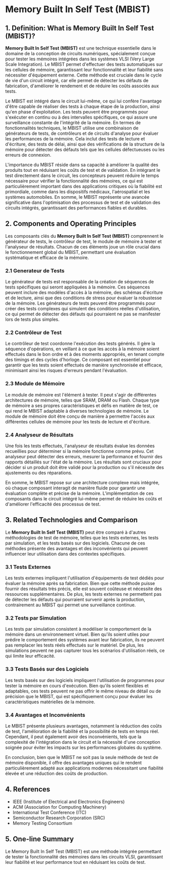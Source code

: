 # Memory Built In Self Test (MBIST)

## 1. Definition: What is **Memory Built In Self Test (MBIST)**?

**Memory Built In Self Test (MBIST)** est une technique essentielle dans le domaine de la conception de circuits numériques, spécialement conçue pour tester les mémoires intégrées dans les systèmes VLSI (Very Large Scale Integration). Le MBIST permet d'effectuer des tests automatiques sur les cellules de mémoire, garantissant leur fonctionnalité et leur fiabilité sans nécessiter d'équipement externe. Cette méthode est cruciale dans le cycle de vie d'un circuit intégré, car elle permet de détecter les défauts de fabrication, d'améliorer le rendement et de réduire les coûts associés aux tests.

Le MBIST est intégré dans le circuit lui-même, ce qui lui confère l'avantage d'être capable de réaliser des tests à chaque étape de la production, ainsi qu'en phase d'exploitation. Les tests peuvent être programmés pour s'exécuter en continu ou à des intervalles spécifiques, ce qui assure une surveillance constante de l'intégrité de la mémoire. En termes de fonctionnalités techniques, le MBIST utilise une combinaison de générateurs de tests, de contrôleurs et de circuits d'analyse pour évaluer les performances de la mémoire. Cela inclut des tests de lecture et d'écriture, des tests de délai, ainsi que des vérifications de la structure de la mémoire pour détecter des défauts tels que les cellules défectueuses ou les erreurs de connexion.

L'importance du MBIST réside dans sa capacité à améliorer la qualité des produits tout en réduisant les coûts de test et de validation. En intégrant le test directement dans le circuit, les concepteurs peuvent réduire le temps nécessaire pour vérifier la fonctionnalité des mémoires, ce qui est particulièrement important dans des applications critiques où la fiabilité est primordiale, comme dans les dispositifs médicaux, l'aérospatial et les systèmes automobiles. En somme, le MBIST représente une avancée significative dans l'optimisation des processus de test et de validation des circuits intégrés, garantissant des performances fiables et durables.

## 2. Components and Operating Principles

Les composants clés du **Memory Built In Self Test (MBIST)** comprennent le générateur de tests, le contrôleur de test, le module de mémoire à tester et l'analyseur de résultats. Chacun de ces éléments joue un rôle crucial dans le fonctionnement global du MBIST, permettant une évaluation systématique et efficace de la mémoire.

### 2.1 Generateur de Tests

Le générateur de tests est responsable de la création de séquences de tests spécifiques qui seront appliquées à la mémoire. Ces séquences peuvent inclure des modèles d'accès à la mémoire, des schémas d'écriture et de lecture, ainsi que des conditions de stress pour évaluer la robustesse de la mémoire. Les générateurs de tests peuvent être programmés pour créer des tests complexes qui simulent des conditions réelles d'utilisation, ce qui permet de détecter des défauts qui pourraient ne pas se manifester lors de tests plus simples.

### 2.2 Contrôleur de Test

Le contrôleur de test coordonne l'exécution des tests générés. Il gère la séquence d'opérations, en veillant à ce que les accès à la mémoire soient effectués dans le bon ordre et à des moments appropriés, en tenant compte des timings et des cycles d'horloge. Ce composant est essentiel pour garantir que les tests soient effectués de manière synchronisée et efficace, minimisant ainsi les risques d'erreurs pendant l'évaluation.

### 2.3 Module de Mémoire

Le module de mémoire est l'élément à tester. Il peut s'agir de différentes architectures de mémoire, telles que SRAM, DRAM ou Flash. Chaque type de mémoire a ses propres caractéristiques et défis en matière de test, ce qui rend le MBIST adaptable à diverses technologies de mémoire. Le module de mémoire doit être conçu de manière à permettre l'accès aux différentes cellules de mémoire pour les tests de lecture et d'écriture.

### 2.4 Analyseur de Résultats

Une fois les tests effectués, l'analyseur de résultats évalue les données recueillies pour déterminer si la mémoire fonctionne comme prévu. Cet analyseur peut détecter des erreurs, mesurer la performance et fournir des rapports détaillés sur l'état de la mémoire. Les résultats sont cruciaux pour décider si un produit doit être validé pour la production ou s'il nécessite des ajustements ou des réparations.

En somme, le MBIST repose sur une architecture complexe mais intégrée, où chaque composant interagit de manière fluide pour garantir une évaluation complète et précise de la mémoire. L'implémentation de ces composants dans le circuit intégré lui-même permet de réduire les coûts et d'améliorer l'efficacité des processus de test.

## 3. Related Technologies and Comparison

Le **Memory Built In Self Test (MBIST)** peut être comparé à d'autres méthodologies de test de mémoire, telles que les tests externes, les tests par simulation, et les tests basés sur des logiciels. Chacune de ces méthodes présente des avantages et des inconvénients qui peuvent influencer leur utilisation dans des contextes spécifiques.

### 3.1 Tests Externes

Les tests externes impliquent l'utilisation d'équipements de test dédiés pour évaluer la mémoire après sa fabrication. Bien que cette méthode puisse fournir des résultats très précis, elle est souvent coûteuse et nécessite des ressources supplémentaires. De plus, les tests externes ne permettent pas de détecter les défauts qui pourraient survenir après la production, contrairement au MBIST qui permet une surveillance continue.

### 3.2 Tests par Simulation

Les tests par simulation consistent à modéliser le comportement de la mémoire dans un environnement virtuel. Bien qu'ils soient utiles pour prédire le comportement des systèmes avant leur fabrication, ils ne peuvent pas remplacer les tests réels effectués sur le matériel. De plus, les simulations peuvent ne pas capturer tous les scénarios d'utilisation réels, ce qui limite leur efficacité.

### 3.3 Tests Basés sur des Logiciels

Les tests basés sur des logiciels impliquent l'utilisation de programmes pour tester la mémoire en cours d'exécution. Bien qu'ils soient flexibles et adaptables, ces tests peuvent ne pas offrir le même niveau de détail ou de précision que le MBIST, qui est spécifiquement conçu pour évaluer les caractéristiques matérielles de la mémoire.

### 3.4 Avantages et Inconvénients

Le MBIST présente plusieurs avantages, notamment la réduction des coûts de test, l'amélioration de la fiabilité et la possibilité de tests en temps réel. Cependant, il peut également avoir des inconvénients, tels que la complexité de l'intégration dans le circuit et la nécessité d'une conception soignée pour éviter les impacts sur les performances globales du système.

En conclusion, bien que le MBIST ne soit pas la seule méthode de test de mémoire disponible, il offre des avantages uniques qui le rendent particulièrement adapté aux applications modernes nécessitant une fiabilité élevée et une réduction des coûts de production.

## 4. References

- IEEE (Institute of Electrical and Electronics Engineers)
- ACM (Association for Computing Machinery)
- International Test Conference (ITC)
- Semiconductor Research Corporation (SRC)
- Memory Testing Consortium

## 5. One-line Summary

Le Memory Built In Self Test (MBIST) est une méthode intégrée permettant de tester la fonctionnalité des mémoires dans les circuits VLSI, garantissant leur fiabilité et leur performance tout en réduisant les coûts de test.